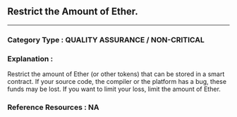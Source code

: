 ## Restrict the Amount of Ether.

   



---

### **Category Type** : QUALITY ASSURANCE / NON-CRITICAL


### **Explanation** : 

Restrict the amount of Ether (or other tokens) that can be stored in a smart contract.
If your source code, the compiler or the platform has a bug, these funds may be lost. If you want to limit your loss, limit the amount of Ether.





### **Reference Resources** : NA
 